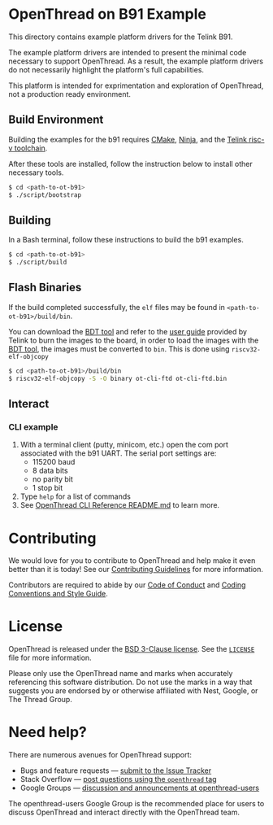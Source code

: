 # OpenThread on B91 Example

This directory contains example platform drivers for the Telink B91.

The example platform drivers are intended to present the minimal code necessary to support OpenThread. As a result, the example platform drivers do not necessarily highlight the platform's full capabilities.

This platform is intended for exprimentation and exploration of OpenThread, not a production ready environment.

## Build Environment

Building the examples for the b91 requires [CMake][cmake], [Ninja][ninja], and the [Telink risc-v toolchain][telink-toolchain].

[cmake]: https://cmake.org/
[ninja]: https://ninja-build.org/
[telink-toolchain]: http://wiki.telink-semi.cn/tools_and_sdk/Tools/IDE/telink_riscv_linux_toolchain.zip

After these tools are installed, follow the instruction below to install other necessary tools.

```bash
$ cd <path-to-ot-b91>
$ ./script/bootstrap
```

## Building

In a Bash terminal, follow these instructions to build the b91 examples.

```bash
$ cd <path-to-ot-b91>
$ ./script/build
```

## Flash Binaries

If the build completed successfully, the `elf` files may be found in `<path-to-ot-b91>/build/bin`.

You can download the [BDT tool][bdt-tool] and refer to the [user guide][user-guide] provided by Telink to burn the images to the board, in order to load the images with the [BDT tool][bdt-tool], the images must be converted to `bin`. This is done using `riscv32-elf-objcopy`

```bash
$ cd <path-to-ot-b91>/build/bin
$ riscv32-elf-objcopy -S -O binary ot-cli-ftd ot-cli-ftd.bin
```

[bdt-tool]: http://wiki.telink-semi.cn/tools_and_sdk/Tools/BDT/BDT.zip
[user-guide]: http://wiki.telink-semi.cn/tools_and_sdk/Tools/BDT/BDT%20%20User%20Guide.zip

## Interact

### CLI example

1. With a terminal client (putty, minicom, etc.) open the com port associated with the b91 UART. The serial port settings are:
   - 115200 baud
   - 8 data bits
   - no parity bit
   - 1 stop bit
2. Type `help` for a list of commands
3. See [OpenThread CLI Reference README.md][cli] to learn more.

[cli]: https://github.com/openthread/openthread/blob/main/src/cli/README.md

# Contributing

We would love for you to contribute to OpenThread and help make it even better than it is today! See our [Contributing Guidelines](https://github.com/openthread/openthread/blob/main/CONTRIBUTING.md) for more information.

Contributors are required to abide by our [Code of Conduct](https://github.com/openthread/openthread/blob/main/CODE_OF_CONDUCT.md) and [Coding Conventions and Style Guide](https://github.com/openthread/openthread/blob/main/STYLE_GUIDE.md).

# License

OpenThread is released under the [BSD 3-Clause license](https://github.com/openthread/ot-cc2538/blob/main/LICENSE). See the [`LICENSE`](https://github.com/openthread/ot-cc2538/blob/main/LICENSE) file for more information.

Please only use the OpenThread name and marks when accurately referencing this software distribution. Do not use the marks in a way that suggests you are endorsed by or otherwise affiliated with Nest, Google, or The Thread Group.

# Need help?

There are numerous avenues for OpenThread support:

- Bugs and feature requests — [submit to the Issue Tracker](https://github.com/openthread/openthread/issues)
- Stack Overflow — [post questions using the `openthread` tag](http://stackoverflow.com/questions/tagged/openthread)
- Google Groups — [discussion and announcements at openthread-users](https://groups.google.com/forum/#!forum/openthread-users)

The openthread-users Google Group is the recommended place for users to discuss OpenThread and interact directly with the OpenThread team.
